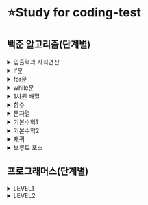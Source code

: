 # ⭐Study for coding-test

## 백준 알고리즘(단계별)
<details>
    <summary>입출력과 사칙연산</summary>
    
* [Hello World](Baekjoon/Java/2557.java)
* [We love kriii](Baekjoon/Java/10718.java)
* [고양이](Baekjoon/Java/10171.java)
* [개](Baekjoon/Java/10172.java)
* [A+B](Baekjoon/Java/1000.java)
* [A-B](Baekjoon/Java/1001.java)
* [AxB](Baekjoon/Java/10998.java)
* [A/B](Baekjoon/Java/1008.java)
* [사칙연산](Baekjoon/Java/10869.java)
* [나머지](Baekjoon/Java/10430.java)
* [곱셈](Baekjoon/Java/2588.java)
    
</details>

<details>
    <summary>if문</summary>
    
* [두 수 비교하기](Baekjoon/Java/1330.java)
* [시험 성적](Baekjoon/Java/9498.java)
* [윤년](Baekjoon/Java/2753.java)
* [사분면 고르기](Baekjoon/Java/14681.java)
* [알람 시계](Baekjoon/Java/2884.java)  
    
</details>

<details>
    <summary>for문</summary>

* [구구단](Baekjoon/Java/2739.java)
* [A+B - 3](Baekjoon/Java/10950.java)
* [합](Baekjoon/Java/8393.java)
* [빠른 A+B](Baekjoon/Java/15552.java)
* [N 찍기](Baekjoon/Java/2741.java)
* [기찍 N](Baekjoon/Java/2742.java)
* [A+B - 7](Baekjoon/Java/11021.java)
* [A+B - 8](Baekjoon/Java/11022.java)
* [별 찍기 - 1](Baekjoon/Java/2438.java)
* [별 찍기 - 2](Baekjoon/Java/2439.java)
* [X보다 작은 수](Baekjoon/Java/10871.java)
  
</details>

<details>
    <summary>while문</summary>

* [A+B - 5](Baekjoon/Java/10952.java)
* [A+B - 4](Baekjoon/Java/10951.java)
* [더하기 사이클]
  
</details>

<details>
    <summary>1차원 배열</summary>

* [최소, 최대](Baekjoon/Java/10818.java)
* [최댓값](Baekjoon/Java/2562.java)
* [숫자의 개수](Baekjoon/Java/2577.java)
* [나머지](Baekjoon/Java/3052.java)
* [평균](Baekjoon/Java/1546.java)
* [OX퀴즈](Baekjoon/Java/8958.java)
* [평균은 넘겠지](Baekjoon/Java/4344.java)
  
</details>

<details>
    <summary>함수</summary>

* [정수 N개의 합]
* [셀프 넘버]
* [한수]
  
</details>

<details>
    <summary>문자열</summary>

* [아스키 코드](Baekjoon/Java/11654.java)
* [숫자의 합](Baekjoon/Java/11720.java)
* [알파벳 찾기](Baekjoon/Java/10809.java)
* [문자열 반복](Baekjoon/Java/2675.java)
* [단어 공부](Baekjoon/Java/1157.java)
* [단어의 개수](Baekjoon/Java/1152.java)
* [상수](Baekjoon/Java/2908.java)
* [다이얼](Baekjoon/Java/5622.java)
* [크로아티아 알파벳](Baekjoon/Java/2941.java)
* [그룹 단어 체커]
  
</details>

<details>
    <summary>기본수학1</summary>
    
* [손익분기점]
* [벌집]
* [분수찾기]
* [달팽이는 올라가고 싶다]
* [ACM 호텔]
* [부녀회장이 될테야]
* [설탕 배달]
* [큰수 A+B](Baekjoon/Java/10757.java)
* [Fly me to the Alpha Centauri]
    
</details>

<details>
    <summary>기본수학2</summary>
    
* [소수 찾기]
* [소수]
* [소인수분해]
* [소수 구하기]
* [베르트랑 공준]
* [골드바흐의 추측]
* [직사각형에서 탈출]
* [네 번째 점]
* [택시 기하학]
* [터렛]
    
</details>

<details>
    <summary>재귀</summary>
    
* [팩토리얼]
* [피보나치 수 5]
* [별 찍기 - 10]
* [하노이 탑 이동 순서]
    
</details>

<details>
    <summary>브루트 포스</summary>
    
* [블랙잭]
* [분해합]
* [덩치]
* [체스판 다시 칠하기]
* [영화감독 숌]
    
</details>


## 프로그래머스(단계별)
<details>
    <summary>LEVEL1</summary>

* [직사각형 별찍기](https://github.com/0seony/coding-test/blob/b74dfc41690519ed00cce0f24845c66a061bdfb0/Programmers/Java/%EC%A7%81%EC%82%AC%EA%B0%81%ED%98%95%20%EB%B3%84%EC%B0%8D%EA%B8%B0.java)
* [x만큼 간격이 있는 n개의 숫자](https://github.com/0seony/coding-test/blob/b74dfc41690519ed00cce0f24845c66a061bdfb0/Programmers/Java/x%EB%A7%8C%ED%81%BC%20%EA%B0%84%EA%B2%A9%EC%9D%B4%20%EC%9E%88%EB%8A%94%20n%EA%B0%9C%EC%9D%98%20%EC%88%AB%EC%9E%90.java)
* [핸드폰 번호 가리기](https://github.com/0seony/coding-test/blob/b74dfc41690519ed00cce0f24845c66a061bdfb0/Programmers/Java/%ED%95%B8%EB%93%9C%ED%8F%B0%20%EB%B2%88%ED%98%B8%20%EA%B0%80%EB%A6%AC%EA%B8%B0.java)
* [평균 구하기](https://github.com/0seony/coding-test/blob/8057e1982df47ddc508e426359aba62255c8b594/Programmers/Java/%ED%8F%89%EA%B7%A0%20%EA%B5%AC%ED%95%98%EA%B8%B0.java)
* [짝수와 홀수](https://github.com/0seony/coding-test/blob/8057e1982df47ddc508e426359aba62255c8b594/Programmers/Java/%EC%A7%9D%EC%88%98%EC%99%80%20%ED%99%80%EC%88%98.java)
* [정수 내림차순으로 배치하기](https://github.com/0seony/coding-test/blob/b74dfc41690519ed00cce0f24845c66a061bdfb0/Programmers/Java/%EC%A0%95%EC%88%98%20%EB%82%B4%EB%A6%BC%EC%B0%A8%EC%88%9C%EC%9C%BC%EB%A1%9C%20%EB%B0%B0%EC%B9%98%ED%95%98%EA%B8%B0.java)
* [211221 자연수 뒤집어 배열로 만들기](https://github.com/0seony/coding-test/blob/eefdb044cbce2fa38848bf21fd0ab9253e3065d2/Programmers/Java/%EC%9E%90%EC%97%B0%EC%88%98%20%EB%92%A4%EC%A7%91%EC%96%B4%20%EB%B0%B0%EC%97%B4%EB%A1%9C%20%EB%A7%8C%EB%93%A4%EA%B8%B0.java)
* [자릿수 더하기](https://github.com/0seony/coding-test/blob/8057e1982df47ddc508e426359aba62255c8b594/Programmers/Java/%EC%9E%90%EB%A6%BF%EC%88%98%20%EB%8D%94%ED%95%98%EA%B8%B0.java)
* [로또의 최고 순위와 최저 순위](https://github.com/0seony/coding-test/blob/b74dfc41690519ed00cce0f24845c66a061bdfb0/Programmers/Java/%EB%A1%9C%EB%98%90%EC%9D%98%20%EC%B5%9C%EA%B3%A0%20%EC%88%9C%EC%9C%84%EC%99%80%20%EC%B5%9C%EC%A0%80%20%EC%88%9C%EC%9C%84.java)
* [220105 하샤드 수](https://github.com/0seony/coding-test/blob/8febaeac17a179636a9538c45ee7217d01cc4238/Programmers/Java/%ED%95%98%EC%83%A4%EB%93%9C%20%EC%88%98.java)
* [220105 콜라츠 추측](https://github.com/0seony/coding-test/blob/6507a48fcccf0071addcc42433890fcfe2e3ca31/Programmers/Java/%EC%BD%9C%EB%9D%BC%EC%B8%A0%20%EC%B6%94%EC%B8%A1.java)
* [220105 서울에서 김서방 찾기](https://github.com/0seony/coding-test/blob/6507a48fcccf0071addcc42433890fcfe2e3ca31/Programmers/Java/%EC%84%9C%EC%9A%B8%EC%97%90%EC%84%9C%20%EA%B9%80%EC%84%9C%EB%B0%A9%20%EC%B0%BE%EA%B8%B0.java)
* [220106 수박수박수박수박수박수?](https://github.com/0seony/coding-test/blob/c647e360aebd31cdfc96b5dacddfb77503d1c27c/Programmers/Java/%EC%88%98%EB%B0%95%EC%88%98%EB%B0%95%EC%88%98%EB%B0%95%EC%88%98%EB%B0%95%EC%88%98%EB%B0%95%EC%88%98%3F.java)
* [220107 두 정수 사이의 합](https://github.com/0seony/coding-test/blob/c647e360aebd31cdfc96b5dacddfb77503d1c27c/Programmers/Java/%EB%91%90%20%EC%A0%95%EC%88%98%20%EC%82%AC%EC%9D%B4%EC%9D%98%20%ED%95%A9.java)
    
</details>

<details>
    <summary>LEVEL2</summary>

* [220111 최댓값과 최솟값](https://github.com/0seony/coding-test/blob/31588c8f94d542fc7bc882beefc7f03436e58b4e/Programmers/Java/Level2/%EC%B5%9C%EB%8C%93%EA%B0%92%EA%B3%BC%20%EC%B5%9C%EC%86%9F%EA%B0%92.java)
    
</details>
